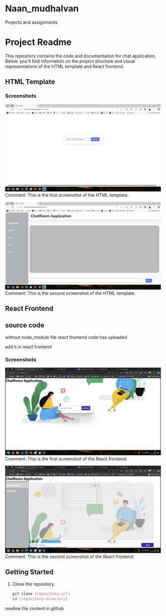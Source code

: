 # Naan_mudhalvan
Projects and assignments
# Project Readme

This repository contains the code and documentation for chat application. Below, you'll find information on the project structure and visual representations of the HTML template and React frontend.

## HTML Template

### Screenshots
![HTML Template - Screenshot 1](task%202/Screenshot%20(45).png)
Comment: This is the first screenshot of the HTML template.

![HTML Template - Screenshot 2](task%202/Screenshot%20(46).png)
Comment: This is the second screenshot of the HTML template.

## React Frontend
## source code
without node_module file react frontend code has uploaded

add it in react frontend

### Screenshots
![React Frontend - Screenshot 1](task%203/Screenshot%20(37).png)
Comment: This is the first screenshot of the React frontend.

![React Frontend - Screenshot 2](task%203/Screenshot%20(38).png)
Comment: This is the second screenshot of the React frontend.



## Getting Started

1. Clone the repository.
   ```bash
   git clone [repository-url]
   cd [repository-directory]


readme file content in github
